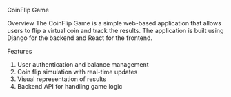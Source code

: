 CoinFlip Game

Overview
The CoinFlip Game is a simple web-based application that allows users to flip a virtual coin and track the results. The application is built using Django for the backend and React for the frontend.

Features
1. User authentication and balance management
2. Coin flip simulation with real-time updates
3. Visual representation of results
4. Backend API for handling game logic
